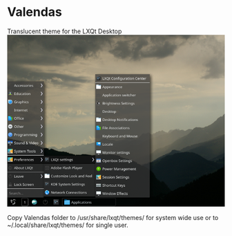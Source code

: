 # Valendas
Translucent theme for the LXQt Desktop
![Screenshot](https://github.com/stefonarch/lxqt-themes/raw/master/Valendas.png)

Copy Valendas folder to /usr/share/lxqt/themes/ for system wide use or to ~/.local/share/lxqt/themes/ for single user.